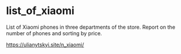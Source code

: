 # list_of_xiaomi
List of Xiaomi phones in three departments of the store. Report on the number of phones and sorting by price.

https://ulianytskyi.site/n_xiaomi/

